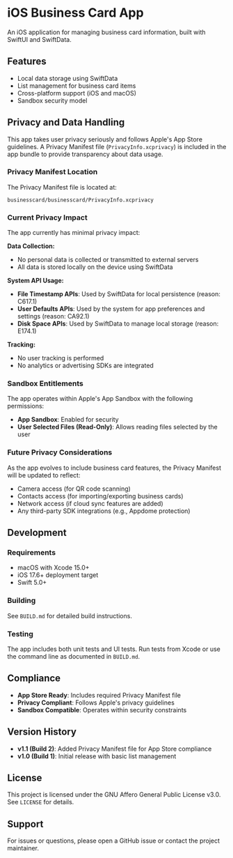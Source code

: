 # iOS Business Card App

An iOS application for managing business card information, built with SwiftUI and SwiftData.

## Features

- Local data storage using SwiftData
- List management for business card items
- Cross-platform support (iOS and macOS)
- Sandbox security model

## Privacy and Data Handling

This app takes user privacy seriously and follows Apple's App Store guidelines. A Privacy Manifest file (`PrivacyInfo.xcprivacy`) is included in the app bundle to provide transparency about data usage.

### Privacy Manifest Location

The Privacy Manifest file is located at:
```
businesscard/businesscard/PrivacyInfo.xcprivacy
```

### Current Privacy Impact

The app currently has minimal privacy impact:

**Data Collection:**
- No personal data is collected or transmitted to external servers
- All data is stored locally on the device using SwiftData

**System API Usage:**
- **File Timestamp APIs**: Used by SwiftData for local persistence (reason: C617.1)
- **User Defaults APIs**: Used by the system for app preferences and settings (reason: CA92.1) 
- **Disk Space APIs**: Used by SwiftData to manage local storage (reason: E174.1)

**Tracking:**
- No user tracking is performed
- No analytics or advertising SDKs are integrated

### Sandbox Entitlements

The app operates within Apple's App Sandbox with the following permissions:
- **App Sandbox**: Enabled for security
- **User Selected Files (Read-Only)**: Allows reading files selected by the user

### Future Privacy Considerations

As the app evolves to include business card features, the Privacy Manifest will be updated to reflect:
- Camera access (for QR code scanning)
- Contacts access (for importing/exporting business cards)
- Network access (if cloud sync features are added)
- Any third-party SDK integrations (e.g., Appdome protection)

## Development

### Requirements

- macOS with Xcode 15.0+
- iOS 17.6+ deployment target
- Swift 5.0+

### Building

See `BUILD.md` for detailed build instructions.

### Testing

The app includes both unit tests and UI tests. Run tests from Xcode or use the command line as documented in `BUILD.md`.

## Compliance

- **App Store Ready**: Includes required Privacy Manifest file
- **Privacy Compliant**: Follows Apple's privacy guidelines
- **Sandbox Compatible**: Operates within security constraints

## Version History

- **v1.1 (Build 2)**: Added Privacy Manifest file for App Store compliance
- **v1.0 (Build 1)**: Initial release with basic list management

## License

This project is licensed under the GNU Affero General Public License v3.0. See `LICENSE` for details.

## Support

For issues or questions, please open a GitHub issue or contact the project maintainer.